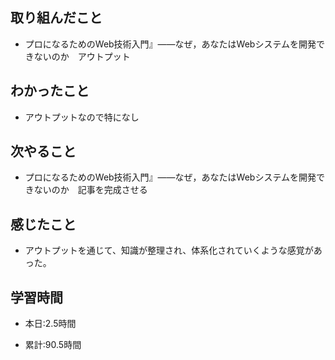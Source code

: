 ## 取り組んだこと

-  プロになるためのWeb技術入門』――なぜ，あなたはWebシステムを開発できないのか　アウトプット

 
## わかったこと
- アウトプットなので特になし


## 次やること
- プロになるためのWeb技術入門』――なぜ，あなたはWebシステムを開発できないのか　記事を完成させる
 

## 感じたこと
- アウトプットを通じて、知識が整理され、体系化されていくような感覚があった。


## 学習時間
- 本日:2.5時間

- 累計:90.5時間
